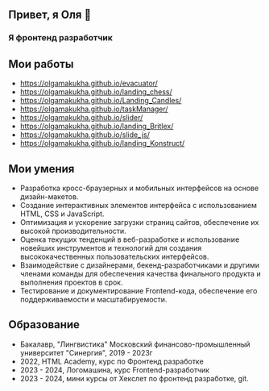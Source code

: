 ## Привет, я Оля 👋
### Я фронтенд разработчик
## Мои работы

- https://olgamakukha.github.io/evacuator/
- https://olgamakukha.github.io/landing_chess/
- https://olgamakukha.github.io/Landing_Candles/
- https://olgamakukha.github.io/taskManager/
- https://olgamakukha.github.io/slider/
- https://olgamakukha.github.io/landing_Britlex/
- https://olgamakukha.github.io/slide_js/
- https://olgamakukha.github.io/landing_Konstruct/

## Мои умения
- Разработка кросс-браузерных и мобильных интерфейсов на основе дизайн-макетов.
- Создание интерактивных элементов интерфейса с использованием HTML, CSS и JavaScript.
- Оптимизация и ускорение загрузки страниц сайтов, обеспечение их высокой производительности.
- Оценка текущих тенденций в веб-разработке и использование новейших инструментов и технологий для создания высококачественных пользовательских интерфейсов.
- Взаимодействие с дизайнерами, бекенд-разработчиками и другими членами команды для обеспечения качества финального продукта и выполнения проектов в срок.
- Тестирование и документирование Frontend-кода, обеспечение его поддерживаемости и масштабируемости.

## Образование
- Бакалавр, "Лингвистика" Московский финансово-промышленный университет "Синергия", 2019 - 2023г
- 2022, HTML Academy, курс по Фронтенд разработке
- 2023 - 2024, Логомашина, курс Frontend-разработчик
- 2023 - 2024, мини курсы от Хекслет по фронтенд разработке, git.


<!--
**OlgaMakukha/OlgaMakukha** is a ✨ _special_ ✨ repository because its `README.md` (this file) appears on your GitHub profile.

Here are some ideas to get you started:

- 🔭 I’m currently working on ...
- 🌱 I’m currently learning ...
- 👯 I’m looking to collaborate on ...
- 🤔 I’m looking for help with ...
- 💬 Ask me about ...
- 📫 How to reach me: ...
- 😄 Pronouns: ...
- ⚡ Fun fact: ...
-->
